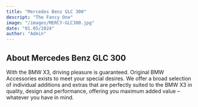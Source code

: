 ```yaml
---
title: "Mercedes Benz GLC 300"
descript: "The Fancy One"
image: "/images/MERCY-GLC300.jpg"
date: "01.05/2024"
author: "Admin"
---
```


## About Mercedes Benz GLC 300

With the BMW X3, driving pleasure is guaranteed. Original BMW Accessories exists to meet your special desires. We offer a broad selection of individual additions and extras that are perfectly suited to the BMW X3 in quality, design and performance, offering you maximum added value – whatever you have in mind.

